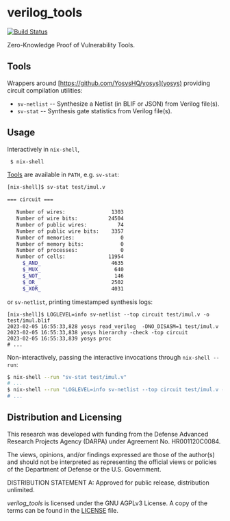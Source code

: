 # verilog_tools

[![Build Status](https://github.com/trailofbits/verilog_tools/yml/badge.svg)](https://github.com/trailofbits/sholva/actions?query=workflow%3ACI)

Zero-Knowledge Proof of Vulnerability Tools.

## Tools

Wrappers around [https://github.com/YosysHQ/yosys](yosys) providing circuit compilation utilities:

- `sv-netlist` -- Synthesize a Netlist (in BLIF or JSON) from Verilog file(s).
- `sv-stat` -- Synthesis gate statistics from Verilog file(s).

## Usage

Interactively in `nix-shell`,

```sh
 $ nix-shell
```

[Tools](#tools) are available in `PATH`, e.g. `sv-stat`:

```sh
[nix-shell]$ sv-stat test/imul.v

=== circuit ===

   Number of wires:               1303
   Number of wire bits:          24504
   Number of public wires:          74
   Number of public wire bits:    3357
   Number of memories:               0
   Number of memory bits:            0
   Number of processes:              0
   Number of cells:              11954
     $_AND_                       4635
     $_MUX_                        640
     $_NOT_                        146
     $_OR_                        2502
     $_XOR_                       4031
```

or `sv-netlist`, printing timestamped synthesis logs:

```
[nix-shell]$ LOGLEVEL=info sv-netlist --top circuit test/imul.v -o test/imul.blif
2023-02-05 16:55:33,828 yosys read_verilog  -DNO_DISASM=1 test/imul.v
2023-02-05 16:55:33,838 yosys hierarchy -check -top circuit
2023-02-05 16:55:33,839 yosys proc
# ...
```

Non-interactively, passing the interactive invocations through `nix-shell --run`:

```sh
$ nix-shell --run "sv-stat test/imul.v"
# ...
$ nix-shell --run "LOGLEVEL=info sv-netlist --top circuit test/imul.v -o test/imul.bli'
# ...
```

## Distribution and Licensing

This research was developed with funding from the Defense Advanced Research Projects Agency (DARPA) under Agreement No. HR001120C0084.

The views, opinions, and/or findings expressed are those of the author(s) and
should not be interpreted as representing the official views or policies of the
Department of Defense or the U.S. Government.

DISTRIBUTION STATEMENT A: Approved for public release, distribution unlimited.

_verilog_tools_ is licensed under the GNU AGPLv3 License. A copy of the terms can
be found in the [LICENSE](./LICENSE) file.
